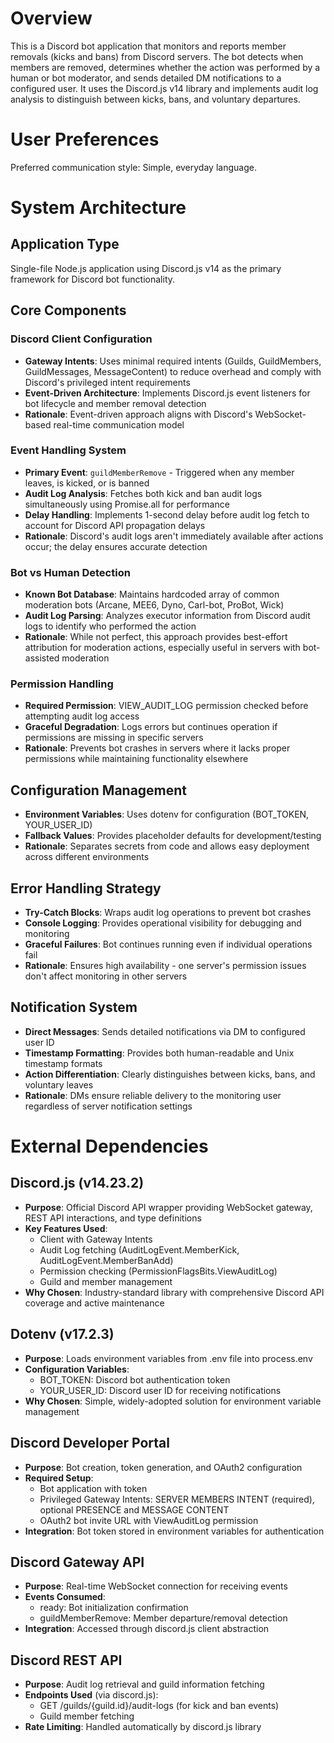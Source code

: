 # Overview

This is a Discord bot application that monitors and reports member removals (kicks and bans) from Discord servers. The bot detects when members are removed, determines whether the action was performed by a human or bot moderator, and sends detailed DM notifications to a configured user. It uses the Discord.js v14 library and implements audit log analysis to distinguish between kicks, bans, and voluntary departures.

# User Preferences

Preferred communication style: Simple, everyday language.

# System Architecture

## Application Type
Single-file Node.js application using Discord.js v14 as the primary framework for Discord bot functionality.

## Core Components

### Discord Client Configuration
- **Gateway Intents**: Uses minimal required intents (Guilds, GuildMembers, GuildMessages, MessageContent) to reduce overhead and comply with Discord's privileged intent requirements
- **Event-Driven Architecture**: Implements Discord.js event listeners for bot lifecycle and member removal detection
- **Rationale**: Event-driven approach aligns with Discord's WebSocket-based real-time communication model

### Event Handling System
- **Primary Event**: `guildMemberRemove` - Triggered when any member leaves, is kicked, or is banned
- **Audit Log Analysis**: Fetches both kick and ban audit logs simultaneously using Promise.all for performance
- **Delay Handling**: Implements 1-second delay before audit log fetch to account for Discord API propagation delays
- **Rationale**: Discord's audit logs aren't immediately available after actions occur; the delay ensures accurate detection

### Bot vs Human Detection
- **Known Bot Database**: Maintains hardcoded array of common moderation bots (Arcane, MEE6, Dyno, Carl-bot, ProBot, Wick)
- **Audit Log Parsing**: Analyzes executor information from Discord audit logs to identify who performed the action
- **Rationale**: While not perfect, this approach provides best-effort attribution for moderation actions, especially useful in servers with bot-assisted moderation

### Permission Handling
- **Required Permission**: VIEW_AUDIT_LOG permission checked before attempting audit log access
- **Graceful Degradation**: Logs errors but continues operation if permissions are missing in specific servers
- **Rationale**: Prevents bot crashes in servers where it lacks proper permissions while maintaining functionality elsewhere

## Configuration Management
- **Environment Variables**: Uses dotenv for configuration (BOT_TOKEN, YOUR_USER_ID)
- **Fallback Values**: Provides placeholder defaults for development/testing
- **Rationale**: Separates secrets from code and allows easy deployment across different environments

## Error Handling Strategy
- **Try-Catch Blocks**: Wraps audit log operations to prevent bot crashes
- **Console Logging**: Provides operational visibility for debugging and monitoring
- **Graceful Failures**: Bot continues running even if individual operations fail
- **Rationale**: Ensures high availability - one server's permission issues don't affect monitoring in other servers

## Notification System
- **Direct Messages**: Sends detailed notifications via DM to configured user ID
- **Timestamp Formatting**: Provides both human-readable and Unix timestamp formats
- **Action Differentiation**: Clearly distinguishes between kicks, bans, and voluntary leaves
- **Rationale**: DMs ensure reliable delivery to the monitoring user regardless of server notification settings

# External Dependencies

## Discord.js (v14.23.2)
- **Purpose**: Official Discord API wrapper providing WebSocket gateway, REST API interactions, and type definitions
- **Key Features Used**: 
  - Client with Gateway Intents
  - Audit Log fetching (AuditLogEvent.MemberKick, AuditLogEvent.MemberBanAdd)
  - Permission checking (PermissionFlagsBits.ViewAuditLog)
  - Guild and member management
- **Why Chosen**: Industry-standard library with comprehensive Discord API coverage and active maintenance

## Dotenv (v17.2.3)
- **Purpose**: Loads environment variables from .env file into process.env
- **Configuration Variables**:
  - BOT_TOKEN: Discord bot authentication token
  - YOUR_USER_ID: Discord user ID for receiving notifications
- **Why Chosen**: Simple, widely-adopted solution for environment variable management

## Discord Developer Portal
- **Purpose**: Bot creation, token generation, and OAuth2 configuration
- **Required Setup**:
  - Bot application with token
  - Privileged Gateway Intents: SERVER MEMBERS INTENT (required), optional PRESENCE and MESSAGE CONTENT
  - OAuth2 bot invite URL with ViewAuditLog permission
- **Integration**: Bot token stored in environment variables for authentication

## Discord Gateway API
- **Purpose**: Real-time WebSocket connection for receiving events
- **Events Consumed**:
  - ready: Bot initialization confirmation
  - guildMemberRemove: Member departure/removal detection
- **Integration**: Accessed through discord.js client abstraction

## Discord REST API
- **Purpose**: Audit log retrieval and guild information fetching
- **Endpoints Used** (via discord.js):
  - GET /guilds/{guild.id}/audit-logs (for kick and ban events)
  - Guild member fetching
- **Rate Limiting**: Handled automatically by discord.js library